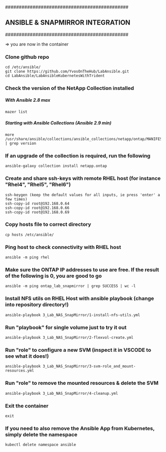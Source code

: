 #############################################
## ANSIBLE & SNAPMIRROR INTEGRATION
#############################################

=>  you are now in the container

### Clone github repo
    cd /etc/ansible/ 
    git clone https://github.com/YvosOnTheHub/LabAnsible.git 
    cd LabAnsible/LabAnsibleKubernetesWithTrident


### Check the version of the NetApp Collection installed
##### With Ansible 2.8 max
    mazer list
##### Starting with Ansible Collections (Ansible 2.9 min)
    more /usr/share/ansible/collections/ansible_collections/netapp/ontap/MANIFEST.json | grep version

### If an upgrade of the collection is required, run the following
    ansible-galaxy collection install netapp.ontap


### Create and share ssh-keys with remote RHEL host (for instance "Rhel4", "Rhel5", "Rhel6")
    ssh-keygen (keep the default values for all inputs, ie press 'enter' a few times)
    ssh-copy-id root@192.168.0.64
    ssh-copy-id root@192.168.0.66
    ssh-copy-id root@192.168.0.69

### Copy hosts file to correct directory
    cp hosts /etc/ansible/

### Ping host to check connectivity with RHEL host 
    ansible -m ping rhel

### Make sure the ONTAP IP addresses to use are free. If the result of the following is 0, you are good to go
    ansible -m ping ontap_lab_snapmirror | grep SUCCESS | wc -l

### Install NFS utils on RHEL Host with ansible playbook  (change into repository directory!)
    ansible-playbook 3_Lab_NAS_SnapMirror/1-install-nfs-utils.yml

### Run "playbook" for single volume just to try it out
    ansible-playbook 3_Lab_NAS_SnapMirror/2-flexvol-create.yml

### Run "role" to configure a new SVM (inspect it in VSCODE to see what it does!)
    ansible-playbook 3_Lab_NAS_SnapMirror/3-svm-role_and_mount-resources.yml 

### Run "role" to remove the mounted resources & delete the SVM
    ansible-playbook 3_Lab_NAS_SnapMirror/4-cleanup.yml 

### Exit the container
    exit

### If you need to also remove the Ansible App from Kubernetes, simply delete the namespace
    kubectl delete namespace ansible

